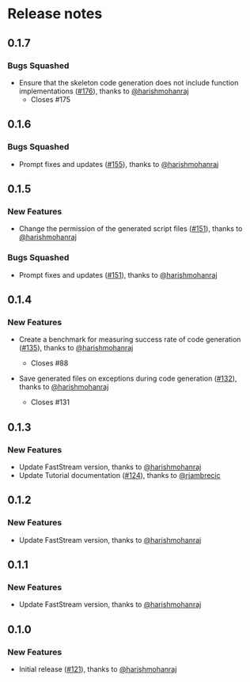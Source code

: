 # Release notes

<!-- do not remove -->

## 0.1.7

### Bugs Squashed

- Ensure that the skeleton code generation does not include function implementations ([#176](https://github.com/airtai/faststream-gen/pull/176)), thanks to [@harishmohanraj](https://github.com/harishmohanraj)
  - Closes #175


## 0.1.6

### Bugs Squashed

- Prompt fixes and updates ([#155](https://github.com/airtai/faststream-gen/pull/155)), thanks to [@harishmohanraj](https://github.com/harishmohanraj)


## 0.1.5

### New Features

- Change the permission of the generated script files ([#151](https://github.com/airtai/faststream-gen/pull/151)), thanks to [@harishmohanraj](https://github.com/harishmohanraj)

### Bugs Squashed

- Prompt fixes and updates ([#151](https://github.com/airtai/faststream-gen/pull/151)), thanks to [@harishmohanraj](https://github.com/harishmohanraj)

## 0.1.4

### New Features

- Create a benchmark for measuring success rate of code generation ([#135](https://github.com/airtai/faststream-gen/pull/135)), thanks to [@harishmohanraj](https://github.com/harishmohanraj)
  - Closes #88

- Save generated files on exceptions during code generation ([#132](https://github.com/airtai/faststream-gen/pull/132)), thanks to [@harishmohanraj](https://github.com/harishmohanraj)
  - Closes #131



## 0.1.3

### New Features

- Update FastStream version, thanks to [@harishmohanraj](https://github.com/harishmohanraj)
- Update Tutorial documentation ([#124](https://github.com/airtai/faststream-gen/pull/124)), thanks to [@rjambrecic](https://github.com/rjambrecic)


## 0.1.2

### New Features

- Update FastStream version, thanks to [@harishmohanraj](https://github.com/harishmohanraj)

## 0.1.1

### New Features

- Update FastStream version, thanks to [@harishmohanraj](https://github.com/harishmohanraj)


## 0.1.0

### New Features

- Initial release ([#121](https://github.com/airtai/faststream-gen/pull/121)), thanks to [@harishmohanraj](https://github.com/harishmohanraj)
